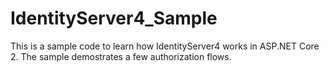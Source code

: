 # IdentityServer4_Sample

This is a sample code to learn how IdentityServer4 works in ASP.NET Core 2.
The sample demostrates a few authorization flows.
